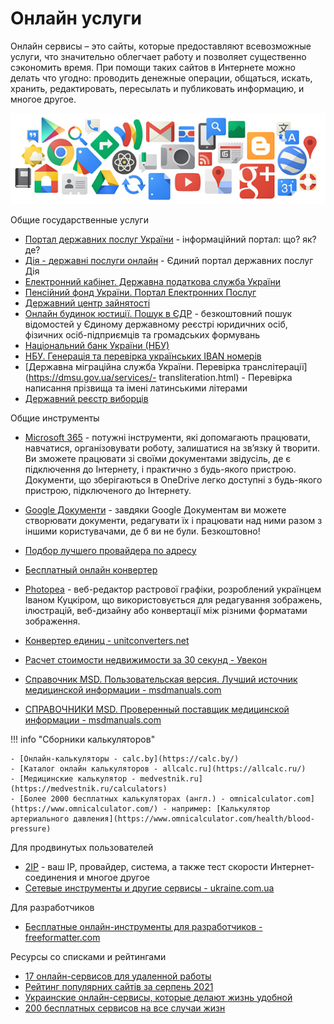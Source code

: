 # Онлайн услуги

Онлайн сервисы – это сайты, которые предоставляют всевозможные услуги, что значительно облегчает работу и позволяет существенно сэкономить время. При помощи таких сайтов в Интернете можно делать что угодно: проводить денежные операции, общаться, искать, хранить, редактировать, пересылать и публиковать информацию, и многое другое.

![Онлайн услуги](./../../assets/images/online-services.jpg)

Общие государственные услуги

- [Портал державних послуг України](https://igov.org.ua/) - інформаційний портал: що? як? де?
- [Дія - державні послуги онлайн](https://diia.gov.ua/) - Єдиний портал державних послуг Дія
- [Електронний кабінет. Державна податкова служба України](https://cabinet.tax.gov.ua/)
- [Пенсійний фонд України. Портал Електронних Послуг](https://portal.pfu.gov.ua/)
- [Державний центр зайнятості](https://www.dcz.gov.ua/)
- [Онлайн будинок юстиції. Пошук в ЄДР](https://online.minjust.gov.ua/edr-search/) - безкоштовний пошук відомостей у Єдиному державному реєстрі юридичних осіб, фізичних осіб-підприємців та громадських формувань
- [Національний банк України (НБУ)](https://bank.gov.ua/)
- [НБУ. Генерація та перевірка українських IBAN номерів](https://bank.gov.ua/ua/iban)
- [Державна міграційна служба України. Перевірка транслітерації](https://dmsu.gov.ua/services/- transliteration.html) - Перевірка написання прізвища та імені латинськими літерами
- [Державний реєстр виборців](https://www.drv.gov.ua/)

Общие инструменты

- [Microsoft 365](https://www.microsoft.com/uk-ua/microsoft-365) - потужні інструменти, які допомагають працювати, навчатися, організовувати роботу, залишатися на зв’язку й творити. Ви зможете працювати зі своїми документами звідусіль, де є підключення до Інтернету, і практично з будь-якого пристрою. Документи, що зберігаються в OneDrive легко доступні з будь-якого пристрою, підключеного до Інтернету.
- [Google Документи](https://www.google.com/intl/uk_ua/docs/about/) - завдяки Google Документам ви можете створювати документи, редагувати їх і працювати над ними разом з іншими користувачами, де б ви не були. Безкоштовно!

- [Подбор лучшего провайдера по адресу](http://www.multitest.ua/)
- [Бесплатный онлайн конвертер](https://www.online-convert.com/ru/)
- [Photopea](https://www.photopea.com/) - веб-редактор растрової графіки, розроблений українцем Іваном Куцкіром, що використовується для редагування зображень, ілюстрацій, веб-дизайну або конвертації між різними форматами зображення.
- [Конвертер единиц - unitconverters.net](https://www.unitconverters.net/)
- [Расчет стоимости недвижимости за 30 секунд - Увекон](https://www.uvecon.ua/ru/otsiniti-neruhomist.html)
- [Справочник MSD. Пользовательская версия. Лучший источник медицинской информации - msdmanuals.com](https://msdmanuals.com/ru/дома)
- [СПРАВОЧНИКИ MSD. Проверенный поставщик медицинской информации - msdmanuals.com](https://www.msdmanuals.com/ru/)

!!! info "Сборники калькуляторов"

    - [Онлайн-калькуляторы - calc.by](https://calc.by/)
    - [Каталог онлайн калькуляторов - allcalc.ru](https://allcalc.ru/)
    - [Медицинские калькулятор - medvestnik.ru](https://medvestnik.ru/calculators)
    - [Более 2000 бесплатных калькуляторах (англ.) - omnicalculator.com](https://www.omnicalculator.com/) - например: [Калькулятор артериального давления](https://www.omnicalculator.com/health/blood-pressure)

Для продвинутых пользователей

- [2IP](https://2ip.ua/ru/) - ваш IP, провайдер, система, а также тест скорости Интернет-соединения и многое другое
- [Сетевые инструменты и другие сервисы - ukraine.com.ua](https://www.ukraine.com.ua/info/tools/)

Для разработчиков

- [Бесплатные онлайн-инструменты для разработчиков - freeformatter.com](https://www.freeformatter.com/)

Ресурсы со списками и рейтингами

- [17 онлайн-сервисов для удаленной работы](https://ain.ua/2020/03/16/kak-rabotat-iz-domu-na-karantine-podborka/)
- [Рейтинг популярних сайтів за серпень 2021](https://tns-ua.com/news/reyting-populyarnih-saytiv-za-serpen-2021)
- [Украинские онлайн-сервисы, которые делают жизнь удобной](https://credit-agricole.ua/o-banke/pres-centr/novini/ukrayinski-onlajn-servisi-yaki-roblyat-zhittya-zruchnim-1182)
- [200 бесплатных сервисов на все случаи жизн](https://lifehacker.ru/200-free-services/)
